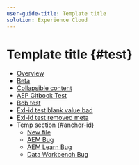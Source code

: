 ```yaml
---
user-guide-title: Template title
solution: Experience Cloud
---
```


# Template title {#test}

+ [Overview](toc-overview.md)
+ [Beta](beta.md)
+ [Collapsible content](collapsible-content.md)
+ [AEP Gitbook Test](gitbook.md)
+ [Bob test](BOB-TEST/newfile-1.md)
+ [Exl-id test blank value bad](exlid-test-blank.md)
+ [Exl-id test removed meta](exlid-test-none.md)
+ Temp section {#anchor-id}
  + [New file](newfile.md)
  + [AEM Bug](aembug.md)
  + [AEM Learn Bug](aemlearnbug.md)
  + [Data Workbench Bug](dwbbug.md)

<!--


Articles must be added to this TOC file in order to render.

Use this list format to specify links to articles and section headings that expand and collapse in the left rail of the user guide.

An article link CANNOT be used as a section heading.
-->
